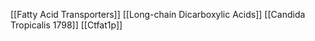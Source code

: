 [[Fatty Acid Transporters]]
[[Long-chain Dicarboxylic Acids]]
[[Candida Tropicalis 1798]]
[[Ctfat1p]]
